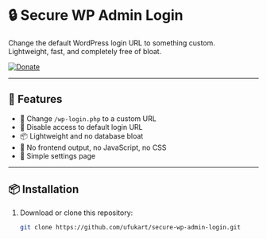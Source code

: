 # 🔒 Secure WP Admin Login

Change the default WordPress login URL to something custom.  
Lightweight, fast, and completely free of bloat.

[![Donate](https://img.shields.io/badge/Donate-PayPal-blue.svg)](https://www.paypal.com/donate/?business=53EHQKQ3T87J8&no_recurring=0&currency_code=USD)

---

## 🚀 Features

- 🔐 Change `/wp-login.php` to a custom URL
- 🚫 Disable access to default login URL
- 📦 Lightweight and no database bloat
- 🧩 No frontend output, no JavaScript, no CSS
- 🔧 Simple settings page

---

## 📦 Installation

1. Download or clone this repository:
   ```bash
   git clone https://github.com/ufukart/secure-wp-admin-login.git
